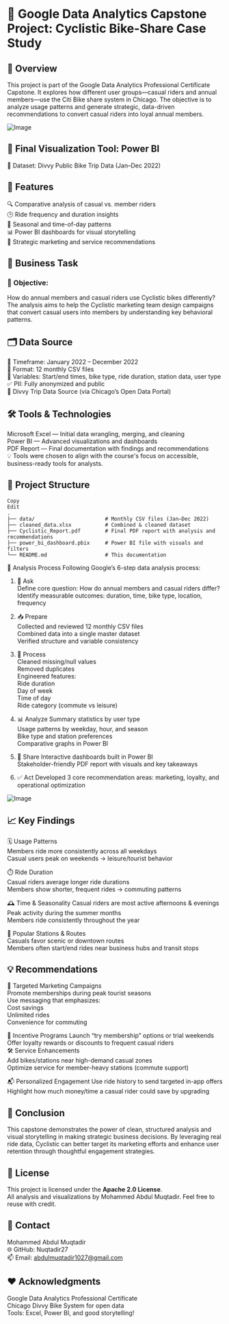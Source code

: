 # 🚴 Google Data Analytics Capstone Project: Cyclistic Bike-Share Case Study

## 🚀 Overview
This project is part of the Google Data Analytics Professional Certificate Capstone. It explores how different user groups—casual riders and annual members—use the Citi Bike share system in Chicago. The objective is to analyze usage patterns and generate strategic, data-driven recommendations to convert casual riders into loyal annual members.

![Image](https://github.com/user-attachments/assets/b6199673-5ac6-4677-82ae-875572f5bc04)             


## 🔗 Final Visualization Tool: Power BI         
📁 Dataset: Divvy Public Bike Trip Data (Jan–Dec 2022)               

## 🌟 Features
🔍 Comparative analysis of casual vs. member riders                 
🕒 Ride frequency and duration insights          
📅 Seasonal and time-of-day patterns         
📊 Power BI dashboards for visual storytelling           
💼 Strategic marketing and service recommendations              


## 🧭 Business Task
### 🎯 Objective:          
How do annual members and casual riders use Cyclistic bikes differently?               
The analysis aims to help the Cyclistic marketing team design campaigns that convert casual users into members by understanding key behavioral patterns.              

## 🗂️ Data Source
📆 Timeframe: January 2022 – December 2022           
📄 Format: 12 monthly CSV files           
🧩 Variables: Start/end times, bike type, ride duration, station data, user type             
✅ PII: Fully anonymized and public          
🔗 Divvy Trip Data Source (via Chicago’s Open Data Portal)             

## 🛠️ Tools & Technologies          
Microsoft Excel — Initial data wrangling, merging, and cleaning         
Power BI — Advanced visualizations and dashboards           
PDF Report — Final documentation with findings and recommendations              
💡 Tools were chosen to align with the course's focus on accessible, business-ready tools for analysts.                 


## 📂 Project Structure

```
Copy
Edit
.
├── data/                       # Monthly CSV files (Jan–Dec 2022)
├── cleaned_data.xlsx           # Combined & cleaned dataset
├── Cyclistic_Report.pdf        # Final PDF report with analysis and recommendations
├── power_bi_dashboard.pbix     # Power BI file with visuals and filters
└── README.md                   # This documentation

```
🔎 Analysis Process
Following Google’s 6-step data analysis process:         

1. 🧠 Ask          
Define core question: How do annual members and casual riders differ?             
Identify measurable outcomes: duration, time, bike type, location, frequency             

2. 📥 Prepare         
Collected and reviewed 12 monthly CSV files            
Combined data into a single master dataset           
Verified structure and variable consistency             

3. 🧹 Process            
Cleaned missing/null values           
Removed duplicates        
Engineered features:             
Ride duration           
Day of week           
Time of day            
Ride category (commute vs leisure)        

4. 📊 Analyze
Summary statistics by user type           
Usage patterns by weekday, hour, and season         
Bike type and station preferences         
Comparative graphs in Power BI            

5. 📢 Share
Interactive dashboards built in Power BI         
Stakeholder-friendly PDF report with visuals and key takeaways           

6. ✅ Act
Developed 3 core recommendation areas: marketing, loyalty, and operational optimization


![Image](https://github.com/user-attachments/assets/1f5bfd43-d857-4906-9ade-8dd587d482fc)



## 📈 Key Findings     
🗓️ Usage Patterns           
Members ride more consistently across all weekdays          
Casual users peak on weekends → leisure/tourist behavior            

      
⏱️ Ride Duration           
Casual riders average longer ride durations           
Members show shorter, frequent rides → commuting patterns               



🕰️ Time & Seasonality
Casual riders are most active afternoons & evenings            
Peak activity during the summer months               
Members ride consistently throughout the year              



📍 Popular Stations & Routes         
Casuals favor scenic or downtown routes             
Members often start/end rides near business hubs and transit stops             



## 💡 Recommendations
🎯 Targeted Marketing Campaigns          
Promote memberships during peak tourist seasons            
Use messaging that emphasizes:          
Cost savings           
Unlimited rides            
Convenience for commuting         
   

🎁 Incentive Programs
Launch “try membership” options or trial weekends         
Offer loyalty rewards or discounts to frequent casual riders           
🛠️ Service Enhancements         
Add bikes/stations near high-demand casual zones        
Optimize service for member-heavy stations (commute support)      


📬 Personalized Engagement
Use ride history to send targeted in-app offers          
Highlight how much money/time a casual rider could save by upgrading        


## 🏁 Conclusion
This capstone demonstrates the power of clean, structured analysis and visual storytelling in making strategic business decisions. By leveraging real ride data, Cyclistic can better target its marketing efforts and enhance user retention through thoughtful engagement strategies.        


## 📜 License 
This project is licensed under the **Apache 2.0 License**.   
All analysis and visualizations by Mohammed Abdul Muqtadir. Feel free to reuse with credit.           


## 📧 Contact         
Mohammed Abdul Muqtadir      
🌐 GitHub: Nuqtadir27                    
📫 Email: abdulmuqtadir1027@gmail.com                

## ❤️ Acknowledgments
Google Data Analytics Professional Certificate      
Chicago Divvy Bike System for open data          
Tools: Excel, Power BI, and good storytelling!
        
